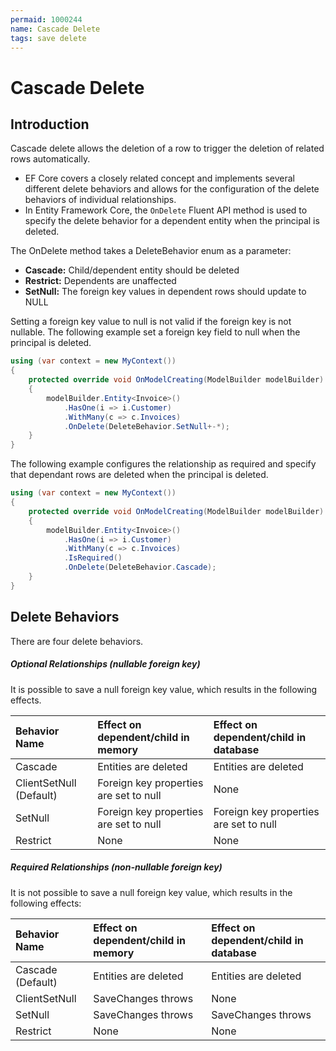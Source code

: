```yaml
---
permaid: 1000244
name: Cascade Delete
tags: save delete
---
```


# Cascade Delete

## Introduction

Cascade delete allows the deletion of a row to trigger the deletion of related rows automatically. 

 - EF Core covers a closely related concept and implements several different delete behaviors and allows for the configuration of the delete behaviors of individual relationships. 
 - In Entity Framework Core, the `OnDelete` Fluent API method is used to specify the delete behavior for a dependent entity when the principal is deleted.

The OnDelete method takes a DeleteBehavior enum as a parameter:

 - **Cascade:** Child/dependent entity should be deleted
 - **Restrict:** Dependents are unaffected
 - **SetNull:** The foreign key values in dependent rows should update to NULL

Setting a foreign key value to null is not valid if the foreign key is not nullable. The following example set a foreign key field to null when the principal is deleted.

```csharp
using (var context = new MyContext())
{
    protected override void OnModelCreating(ModelBuilder modelBuilder)
    {
        modelBuilder.Entity<Invoice>()
            .HasOne(i => i.Customer)
            .WithMany(c => c.Invoices)
            .OnDelete(DeleteBehavior.SetNull+-*);
    }
}
```

The following example configures the relationship as required and specify that dependant rows are deleted when the principal is deleted.

```csharp
using (var context = new MyContext())
{
    protected override void OnModelCreating(ModelBuilder modelBuilder)
    {
        modelBuilder.Entity<Invoice>()
            .HasOne(i => i.Customer)
            .WithMany(c => c.Invoices)
            .IsRequired()
            .OnDelete(DeleteBehavior.Cascade);
    }
}
```

## Delete Behaviors

There are four delete behaviors. 

##### Optional Relationships (nullable foreign key)

It is possible to save a null foreign key value, which results in the following effects.

|Behavior Name    |Effect on dependent/child in memory    |Effect on dependent/child in database |
|:--------------- |:------------------------------------- |:------------------------------------ |
|Cascade          |Entities are deleted                   |Entities are deleted                  |
|ClientSetNull (Default)      |Foreign key properties are set to null| None                      |
|SetNull          |Foreign key properties are set to null |Foreign key properties are set to null|
|Restrict         |None                                   |None                                  |

##### Required Relationships (non-nullable foreign key) 

It is not possible to save a null foreign key value, which results in the following effects:

|Behavior Name    |Effect on dependent/child in memory    |Effect on dependent/child in database |
|:--------------- |:------------------------------------- |:------------------------------------ |
|Cascade (Default)   |Entities are deleted                |Entities are deleted                  |
|ClientSetNull    |SaveChanges throws                     |None                                  |
|SetNull          |SaveChanges throws                     |SaveChanges throws                    |
|Restrict         |None                                   |None                                  |
